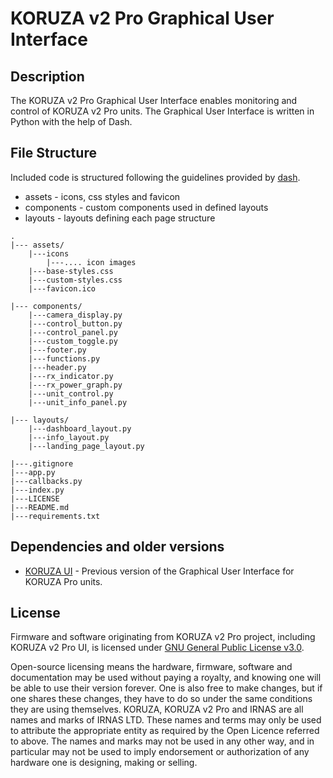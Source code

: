 # KORUZA v2 Pro Graphical User Interface

## Description
The KORUZA v2 Pro Graphical User Interface enables monitoring and control of KORUZA v2 Pro units. The Graphical User Interface is written in Python with the help of Dash. 

## File Structure

Included code is structured following the guidelines provided by [dash](https://dash.plotly.com/urls).
* assets - icons, css styles and favicon
* components - custom components used in defined layouts
* layouts - layouts defining each page structure

```
.
|--- assets/
    |---icons
        |---.... icon images
    |---base-styles.css
    |---custom-styles.css
    |---favicon.ico
    
|--- components/
    |---camera_display.py
    |---control_button.py
    |---control_panel.py
    |---custom_toggle.py
    |---footer.py
    |---functions.py
    |---header.py
    |---rx_indicator.py
    |---rx_power_graph.py
    |---unit_control.py
    |---unit_info_panel.py

|--- layouts/
    |---dashboard_layout.py
    |---info_layout.py
    |---landing_page_layout.py
    
|---.gitignore
|---app.py
|---callbacks.py
|---index.py
|---LICENSE
|---README.md
|---requirements.txt

```

## Dependencies and older versions

* [KORUZA UI](https://github.com/IRNAS/koruza-ui) - Previous version of the Graphical User Interface for KORUZA Pro units.

## License

Firmware and software originating from KORUZA v2 Pro project, including KORUZA v2 Pro UI, is licensed under [GNU General Public License v3.0](https://github.com/IRNAS/koruza-v2-ui/blob/main/LICENSE).

Open-source licensing means the hardware, firmware, software and documentation may be used without paying a royalty, and knowing one will be able to use their version forever. One is also free to make changes, but if one shares these changes, they have to do so under the same conditions they are using themselves. KORUZA, KORUZA v2 Pro and IRNAS are all names and marks of IRNAS LTD. These names and terms may only be used to attribute the appropriate entity as required by the Open Licence referred to above. The names and marks may not be used in any other way, and in particular may not be used to imply endorsement or authorization of any hardware one is designing, making or selling.
